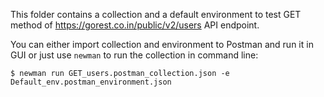 This folder contains a collection and a default environment to test GET method of https://gorest.co.in/public/v2/users API endpoint.

You can either import collection and environment to Postman and run it in GUI or just use `newman` to run the collection in command line:
```
$ newman run GET_users.postman_collection.json -e Default_env.postman_environment.json
```
